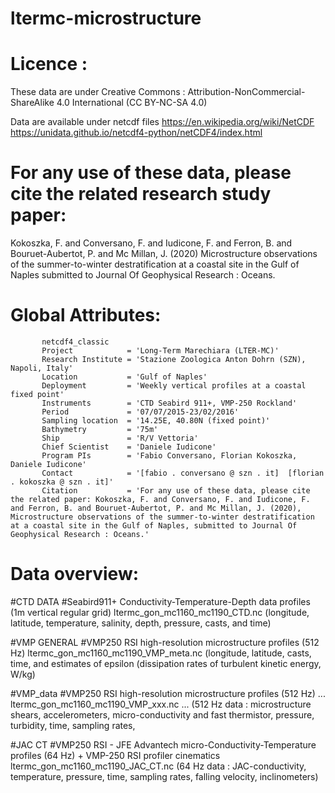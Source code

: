 # ltermc-microstructure

# Licence : 
These data are under Creative Commons : Attribution-NonCommercial-ShareAlike 4.0 International (CC BY-NC-SA 4.0)

Data are available under netcdf files 
https://en.wikipedia.org/wiki/NetCDF
https://unidata.github.io/netcdf4-python/netCDF4/index.html


# For any use of these data, please cite the related research study paper:
Kokoszka, F. and Conversano, F. and Iudicone, F. and Ferron, B. and Bouruet-Aubertot, P. and Mc Millan, J. (2020)
Microstructure observations of the summer-to-winter destratification at a coastal site in the Gulf of Naples
submitted to Journal Of Geophysical Research : Oceans.


# Global Attributes:
           netcdf4_classic
           Project            = 'Long-Term Marechiara (LTER-MC)'
           Research Institute = 'Stazione Zoologica Anton Dohrn (SZN), Napoli, Italy'
           Location           = 'Gulf of Naples'
           Deployment         = 'Weekly vertical profiles at a coastal fixed point'
           Instruments        = 'CTD Seabird 911+, VMP-250 Rockland'
           Period             = '07/07/2015-23/02/2016'
           Sampling location  = '14.25E, 40.80N (fixed point)'
           Bathymetry         = '75m'
           Ship               = 'R/V Vettoria'
           Chief Scientist    = 'Daniele Iudicone'
           Program PIs        = 'Fabio Conversano, Florian Kokoszka, Daniele Iudicone'
           Contact            = '[fabio . conversano @ szn . it]  [florian . kokoszka @ szn . it]'
           Citation           = 'For any use of these data, please cite the related paper: Kokoszka, F. and Conversano, F. and Iudicone, F. and Ferron, B. and Bouruet-Aubertot, P. and Mc Millan, J. (2020), Microstructure observations of the summer-to-winter destratification at a coastal site in the Gulf of Naples, submitted to Journal Of Geophysical Research : Oceans.'
      
      
      
# Data overview:

#CTD DATA 
#Seabird911+ Conductivity-Temperature-Depth data profiles (1m vertical regular grid)
ltermc_gon_mc1160_mc1190_CTD.nc
(longitude, latitude, temperature, salinity, depth, pressure, casts, and time)

#VMP GENERAL 
#VMP250 RSI high-resolution microstructure profiles (512 Hz)
ltermc_gon_mc1160_mc1190_VMP_meta.nc
(longitude, latitude, casts, time, and estimates of epsilon (dissipation rates of turbulent kinetic energy, W/kg)

#VMP_data
#VMP250 RSI high-resolution microstructure profiles (512 Hz)
...
ltermc_gon_mc1160_mc1190_VMP_xxx.nc
...
(512 Hz data : microstructure shears, accelerometers, micro-conductivity and fast thermistor, pressure, turbidity, time, sampling rates, 

#JAC CT
#VMP250 RSI - JFE Advantech micro-Conductivity-Temperature profiles (64 Hz) + VMP-250 RSI profiler cinematics
ltermc_gon_mc1160_mc1190_JAC_CT.nc
(64 Hz data : JAC-conductivity, temperature, pressure, time, sampling rates, falling velocity, inclinometers)


           

